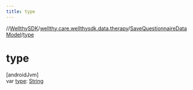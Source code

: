 ```yaml
---
title: type
---
```

//[WellthySDK](../../../index.html)/[wellthy.care.wellthysdk.data.therapy](../index.html)/[SaveQuestionnaireDataModel](index.html)/[type](type.html)



# type



[androidJvm]\
var [type](type.html): [String](https://kotlinlang.org/api/latest/jvm/stdlib/kotlin/-string/index.html)




